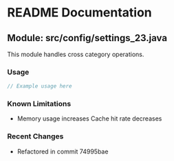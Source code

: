 # README Documentation

## Module: src/config/settings_23.java

This module handles cross category operations.

### Usage

```javascript
// Example usage here
```

### Known Limitations

- Memory usage increases Cache hit rate decreases

### Recent Changes

- Refactored in commit 74995bae
